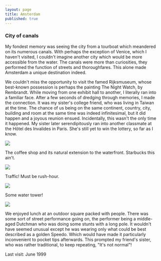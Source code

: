 ```yaml
---
layout: page
title: Amsterdam
published: true
---
```

<h3>City of canals</h3>

My fondest memory was seeing the city from a tourboat which meandered on its numerous canals. With perhaps the exception of Venice, which I haven't visited, I couldn't imagine another city which would be more accessible from the water. The canals were more than curiosities, they performed the function of streets and thoroughfares. This alone made Amsterdam a unique destination indeed.

We couldn't miss the opportunity to visit the famed Rijksmuseum, whose best-known possession is perhaps the painting The Night Watch, by Rembrandt. While moving from one exhibit hall to another, I literally ran into a familiar face. After a few seconds of dredging through memories, I made the connection. It was my sister's college friend, who was living in Taiwan at the time. The chance of us being on the same continent, country, city, building and room at the same time was indeed infinitesimal, but it did happen and a joyous reunion ensued. Incidentally, this wasn't the only time it happened. My sister later serendipitously ran into another classmate at the Hôtel des Invalides in Paris. She's still yet to win the lottery, so far as I know.

<img src='https://dl.dropboxusercontent.com/u/52804626/amsterdam/amsterdamcanal99-06-17.jpg'/>

The coffee shop and its natural extension to the waterfront. Starbucks this ain't.

<img src='https://dl.dropboxusercontent.com/u/52804626/amsterdam/amsterdamcoffeeboat99-06.jpg'/>

Traffic! Must be rush-hour.

<img src='https://dl.dropboxusercontent.com/u/52804626/amsterdam/amsterdamcanalbank99-06.jpg'/>

Some water tower!

<img src='https://dl.dropboxusercontent.com/u/52804626/amsterdam/amsterdamcanaltower99-06.jpg'/>

We enjoyed lunch at an outdoor square packed with people. There was some sort of street performance going on, the performer being a middle-aged Dutchman who was doing some stunts with a long pole. It wouldn't have seemed unusual except he was wearing only what could be best described as a golden Speedo. Which would have made it particularly inconvenient to pocket tips afterwards. This prompted my friend's sister, who was rather traditional, to keep repeating, "It's not normal"!

Last visit: June 1999
